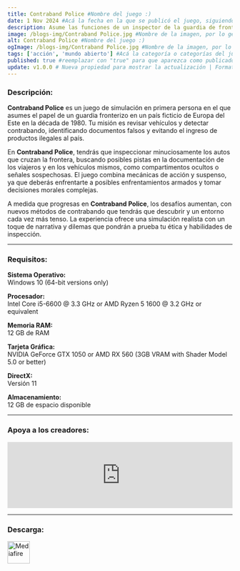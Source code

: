 ```yaml
---
title: Contraband Police #Nombre del juego :)
date: 1 Nov 2024 #Acá la fecha en la que se publicó el juego, siguiendo este formato: Dia "30", Mes "Oct", Año "2024" = como debe quedar: 30 Oct 2024
description: Asume las funciones de un inspector de la guardia de fronteras en un estado comunista en la década de 1980. El contrabando, la corrupción y la falsificación están a la orden del día. Estate atento y obtén el reconocimiento de tus superiores #Acá una mini descripción del juego
image: /blogs-img/Contraband Police.jpg #Nombre de la imagen, por lo general es exactamente el mismo nombre que el juego excluyendo lo ":" (Dos puntos)
alt: Contraband Police #Nombre del juego :)
ogImage: /blogs-img/Contraband Police.jpg #Nombre de la imagen, por lo general es exactamente el mismo nombre que el juego excluyendo lo ":" (Dos puntos)
tags: ['acción', 'mundo abierto'] #Acá la categoría o categorías del juego, si es más de una se coloca en este formato: ['categoría1', 'categoría2']
published: true #reemplazar con "true" para que aparezca como publicado
update: v1.0.0 # Nueva propiedad para mostrar la actualización | Formato: v1.0.0
---
```


<!--En VSCode seleccionando una palabra, por ejemplo: "Contraband Police" y apretando Ctrl+F2 se seleccionan todas las palabras iguales-->

### Descripción:
**Contraband Police** es un juego de simulación en primera persona en el que asumes el papel de un guardia fronterizo en un país ficticio de Europa del Este en la década de 1980. Tu misión es revisar vehículos y detectar contrabando, identificando documentos falsos y evitando el ingreso de productos ilegales al país. 

En **Contraband Police**, tendrás que inspeccionar minuciosamente los autos que cruzan la frontera, buscando posibles pistas en la documentación de los viajeros y en los vehículos mismos, como compartimentos ocultos o señales sospechosas. El juego combina mecánicas de acción y suspenso, ya que deberás enfrentarte a posibles enfrentamientos armados y tomar decisiones morales complejas. 

A medida que progresas en **Contraband Police**, los desafíos aumentan, con nuevos métodos de contrabando que tendrás que descubrir y un entorno cada vez más tenso. La experiencia ofrece una simulación realista con un toque de narrativa y dilemas que pondrán a prueba tu ética y habilidades de inspección.
<!--Prompt para Chat-GPT: Hazme una descripción para el juego "Contraband Police" y cada que menciones "Contraband Police" ponlo en negrita -->

---

### Requisitos:
**Sistema Operativo:**  
Windows 10 (64-bit versions only)

**Procesador:**  
Intel Core i5-6600 @ 3.3 GHz or AMD Ryzen 5 1600 @ 3.2 GHz or equivalent

**Memoria RAM:**  
12 GB de RAM

**Tarjeta Gráfica:**  
NVIDIA GeForce GTX 1050 or AMD RX 560 (3GB VRAM with Shader Model 5.0 or better)

**DirectX:**  
Versión 11

**Almacenamiento:**  
12 GB de espacio disponible

<!--Si falta o sobra un requisito se quita o se agrega manteniendo el mismo formato-->

---

### Apoya a los creadores:
<iframe src="https://store.steampowered.com/widget/756800/" frameborder="0" style="background-color: transparent; width: 100% !important; aspect-ratio: 646 / 190;"></iframe>

<!--Reemplazar los numeros (AppID) del juego (en este caso 2668510) por el numero (AppID) correspondiente con el juego a publicar-->
<!--El AppID se encuentra en la URL del Juego en Steam-->

---

### Descarga:

[<img src="https://gist.github.com/cxmeel/0dbc95191f239b631c3874f4ccf114e2/raw/download.svg" alt="Mediafire" height="50" />](https://www.mediafire.com/file/tn9gzs3rxm8sz20/Contraband_Police.zip/file)

<!-- # se debe reemplazar por el link de descarga-->

<!--NOMBRE-DEL-SERVICIO se debe reemplazar por el servicio donde está subido el juego-->